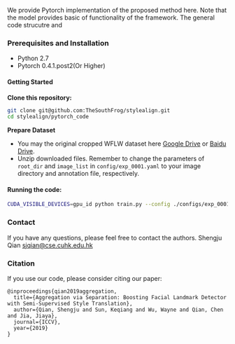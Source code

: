 We provide Pytorch implementation of the proposed method here. Note that the model provides basic of functionality of the framework. The general code strucutre and

### Prerequisites and Installation
- Python 2.7
- Pytorch 0.4.1.post2(Or Higher)

#### Getting Started
**Clone this repository:**
```bash
git clone git@github.com:TheSouthFrog/stylealign.git
cd stylealign/pytorch_code
```
**Prepare Dataset**
 - You may the original cropped WFLW dataset here [Google Drive](https://drive.google.com/file/d/1nZmjlwVSJxI8_W27LpjPJa6K_M_gmTXS/view?usp=sharing) or [Baidu Drive](https://pan.baidu.com/s/1fzizdQ3FRBRwfJjGRvw8gA).
 - Unzip downloaded files. Remember to change the parameters of ```root_dir``` and ```image_list``` in ```config/exp_0001.yaml``` to your image directory and annotation file, respectively.

#### Running the code:

```bash
CUDA_VISIBLE_DEVICES=gpu_id python train.py --config ./configs/exp_0001.yaml
```

### Contact
If you have any questions, please feel free to contact the authors.
Shengju Qian sjqian@cse.cuhk.edu.hk

### Citation

If you use our code, please consider citing our paper:

```
@inproceedings{qian2019aggregation,
  title={Aggregation via Separation: Boosting Facial Landmark Detector with Semi-Supervised Style Translation},
  author={Qian, Shengju and Sun, Keqiang and Wu, Wayne and Qian, Chen and Jia, Jiaya},
  journal={ICCV},
  year={2019}
}
```
